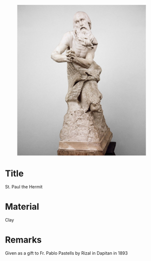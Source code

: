 <figure class="image">

![](/static/files/sculptures/st-paul-the-hermit.jpg)

</figure>

# Title
St. Paul the Hermit

# Material
Clay

# Remarks
Given as a gift to Fr. Pablo Pastells by Rizal in Dapitan in 1893
